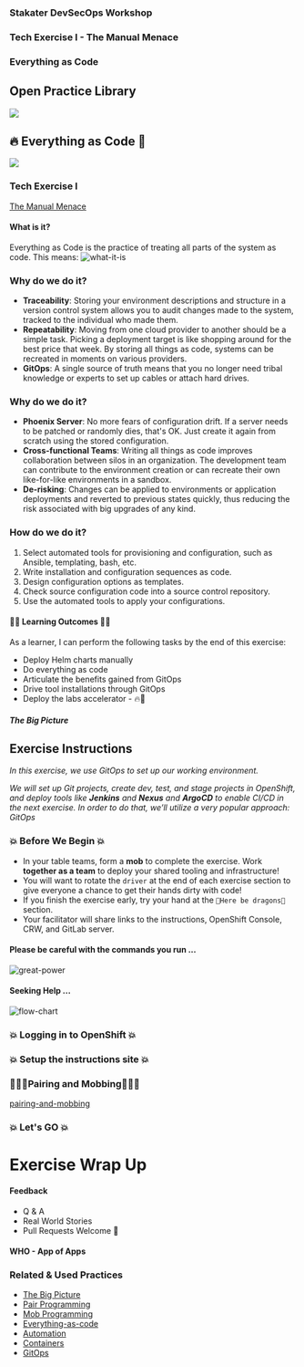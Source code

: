 <!-- .slide: data-background-image="images/Stakater_NewBrand_Background.png" -->
### Stakater DevSecOps Workshop <!-- .element: class="course-title" -->
### Tech Exercise I  - The Manual Menace <!-- .element: class="title-color" -->
### Everything as Code <!-- .element: class="title-color" -->


<div class="r-stack">
<div class="fragment fade-out" data-fragment-index="0" >
  <h2>Open Practice Library</h2>
  <img src="images/opl-complete.png">
</div>
<div class="fragment current-visible" data-fragment-index="0" >
  <h2>🔥 Everything as Code 🦄</h2>
  <a target="_blank" href="https://openpracticelibrary.com/practice/test-automation/">
  <img src="images/opl-foundation.png">
  </a>
</div>
</div>



### Tech Exercise I
[The Manual Menace](http://rht-labs.com/StarWarsIntroCreator/#!/AN-PkHf-k0FgxKTTKRcA)



#### What is it?
Everything as Code is the practice of treating all parts of the system as code. This means:
![what-it-is](images/tech-exercise-i/what-it-is.png) <!-- .element: class="image-no-shadow image-full-width" -->
<!--
* Storing configuration along with Source Code in a repository such as git.
* All manual steps are scripted, automated, and checked into a source control management system.
* Storing all the things! From bottom to top - infrastructure, operating systems, build configurations, application properties, deployment configurations, etc.
--->



### Why do we do it?
* **Traceability**: Storing your environment descriptions and structure in a version control system allows you to audit changes made to the system, tracked to the individual who made them.
* **Repeatability**: Moving from one cloud provider to another should be a simple task. Picking a deployment target is like shopping around for the best price that week. By storing all things as code, systems can be recreated in moments on various providers.
* **GitOps**: A single source of truth means that you no longer need tribal knowledge or experts to set up cables or attach hard drives.



### Why do we do it?
* **Phoenix Server**: No more fears of configuration drift. If a server needs to be patched or randomly dies, that's OK. Just create it again from scratch using the stored configuration.
* **Cross-functional Teams**: Writing all things as code improves collaboration between silos in an organization. The development team can contribute to the environment creation or can recreate their own like-for-like environments in a sandbox.
* **De-risking**: Changes can be applied to environments or application deployments and reverted to previous states quickly, thus reducing the risk associated with big upgrades of any kind.



### How do we do it?
1. Select automated tools for provisioning and configuration, such as Ansible, templating, bash, etc.
2. Write installation and configuration sequences as code.
3. Design configuration options as templates.
4. Check source configuration code into a source control repository.
5. Use the automated tools to apply your configurations.



#### 🧑‍🏫 Learning Outcomes 🧑‍💻
As a learner, I can perform the following tasks by the end of this exercise:
* Deploy Helm charts manually
* Do everything as code 
* Articulate the benefits gained from GitOps
* Drive tool installations through GitOps
* Deploy the labs accelerator - 🔥🦄
<!--
--->



##### The Big Picture <!-- .element: class="title-bottom-left" -->
<!-- .slide: data-background-size="contain" data-background-image="https://rht-labs.com/tech-exercise/1-the-manual-menace/images/big-picture-tools.jpg", class="white-style" -->



## Exercise Instructions



_In this exercise, we use GitOps to set up our working environment._

_We will set up Git projects, create dev, test, and stage projects in OpenShift, and deploy tools like **Jenkins** and **Nexus** and ***ArgoCD*** to enable CI/CD in the next exercise. In order to do that, we’ll utilize a very popular approach: GitOps_



### 💥 Before We Begin 💥
* In your table teams, form a **mob** to complete the exercise. Work **together as a team** to deploy your shared tooling and infrastructure!
* You will want to rotate the `driver` at the end of each exercise section to give everyone a chance to get their hands dirty with code!
* If you finish the exercise early, try your hand at the `🐉Here be dragons🐉 ` section.
* Your facilitator will share links to the instructions, OpenShift Console, CRW, and GitLab server.



#### Please be careful with the commands you run ...
![great-power](https://media.giphy.com/media/MCZ39lz83o5lC/giphy.gif)



#### Seeking Help ...
![flow-chart](images/tech-exercise-i/flow-chart.png)<!-- .element: class="image-no-shadow image-full-width" -->



### 💥 Logging in to OpenShift 💥 <!-- .element: class="title-bottom-left" -->
<!-- .slide: data-background-size="contain" data-background-image="images/tech-exercise-i/oc-login.png", class="white-style" data-background-opacity="1"	 -->



### 💥 Setup the instructions site 💥 <!-- .element: class="title-bottom-left" -->
<!-- .slide: data-background-size="contain" data-background-image="images/tech-exercise-i/instructions.png", class="black-style" data-background-opacity="1"	 -->



### 🧑‍🤝‍🧑Pairing and Mobbing🧑‍🤝‍🧑
[pairing-and-mobbing](https://rht-labs.com/tech-exercise/slides/content/?name=pair-and-mob-programming)



### 💥 Let's GO 💥



# Exercise Wrap Up



#### Feedback
* Q & A
* Real World Stories
* Pull Requests Welcome 🦄



#### WHO - App of Apps <!-- .element: class="title-bottom-left" -->
<!-- .slide: data-background-size="contain" data-background-image="images/tech-exercise-i/example-who.png", class="black-style" data-background-opacity="1"	 -->



<!-- .slide: data-background-image="images/book-background.jpeg", class="black-style"  data-background-opacity="0.3" -->
### Related & Used Practices
- [The Big Picture](https://openpracticelibrary.com/practice/teh-big-picture)
- [Pair Programming](https://openpracticelibrary.com/practice/pair-programming)
- [Mob Programming](https://openpracticelibrary.com/practice/mob-programming)
- [Everything-as-code](https://openpracticelibrary.com/practice/everything-as-code)
- [Automation](https://openpracticelibrary.com/practice/)
- [Containers](https://openpracticelibrary.com/practice/)
- [GitOps](https://openpracticelibrary.com/practice/gitops)
